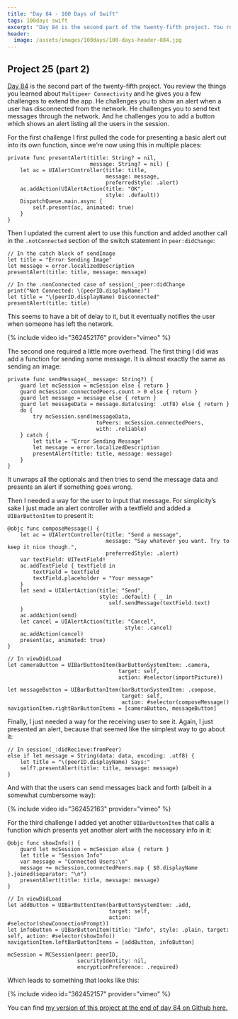 ```yaml
---
title: "Day 84 - 100 Days of Swift"
tags: 100days swift
excerpt: "Day 84 is the second part of the twenty-fifth project. You review the things you learned about `Multipeer Connectivity` and he gives you a few challenges to extend the app. He challenges you to show an alert when a user has disconnected from the network. He challenges you to send text messages through the network. And he challenges you to add a button which shows an alert listing all the users in the session."
header:
  image: /assets/images/100days/100-days-header-084.jpg
---
```

## Project 25 (part 2)
[Day 84](https://www.hackingwithswift.com/100/84) is the second part of the twenty-fifth project. You review the things you learned about `Multipeer Connectivity` and he gives you a few challenges to extend the app. He challenges you to show an alert when a user has disconnected from the network. He challenges you to send text messages through the network. And he challenges you to add a button which shows an alert listing all the users in the session.

For the first challenge I first pulled the code for presenting a basic alert out into its own function, since we’re now using this in multiple places:
```
private func presentAlert(title: String? = nil,
                          message: String? = nil) {
    let ac = UIAlertController(title: title,
                               message: message,
                               preferredStyle: .alert)
    ac.addAction(UIAlertAction(title: "OK",
                               style: .default))
    DispatchQueue.main.async {
        self.present(ac, animated: true)
    }
}
```
Then I updated the current alert to use this function and added another call in the `.notConnected` section of the switch statement in `peer:didChange`:
```
// In the catch block of sendImage
let title = "Error Sending Image"
let message = error.localizedDescription
presentAlert(title: title, message: message)

// In the .nonConnected case of session(_:peer:didChange
print("Not Connected: \(peerID.displayName)")
let title = "\(peerID.displayName) Disconnected"
presentAlert(title: title)
```

This seems to have a bit of delay to it, but it eventually notifies the user when someone has left the network.

{% include video id="362452176" provider="vimeo" %}

The second one required a little more overhead. The first thing I did was add a function for sending some message. It is almost exactly the same as sending an image:
```
private func sendMessage(_ message: String?) {
    guard let mcSession = mcSession else { return }
    guard mcSession.connectedPeers.count > 0 else { return }
    guard let message = message else { return }
    guard let messageData = message.data(using: .utf8) else { return }
    do {
        try mcSession.send(messageData,
                            toPeers: mcSession.connectedPeers,
                            with: .reliable)
    } catch {
        let title = "Error Sending Message"
        let message = error.localizedDescription
        presentAlert(title: title, message: message)
    }
}
```
It unwraps all the optionals and then tries to send the message data and presents an alert if something goes wrong.

Then I needed a way for the user to input that message. For simplicity’s sake I just made an alert controller with a textfield and added a `UIBarButtonItem` to present it:
```
@objc func composeMessage() {
    let ac = UIAlertController(title: "Send a message",
                               message: "Say whatever you want. Try to keep it nice though.",
                               preferredStyle: .alert)
    var textField: UITextField!
    ac.addTextField { textfield in
        textField = textfield
        textField.placeholder = "Your message"
    }
    let send = UIAlertAction(title: "Send",
                             style: .default) { _ in
                                self.sendMessage(textField.text)
    }
    ac.addAction(send)
    let cancel = UIAlertAction(title: "Cancel",
                                     style: .cancel)
    ac.addAction(cancel)
    present(ac, animated: true)
}

// In viewDidLoad
let cameraButton = UIBarButtonItem(barButtonSystemItem: .camera,
                                   target: self,
                                   action: #selector(importPicture))

let messageButton = UIBarButtonItem(barButtonSystemItem: .compose,
                                    target: self,
                                    action: #selector(composeMessage))
navigationItem.rightBarButtonItems = [cameraButton, messageButton]
```

Finally, I just needed a way for the receiving user to see it. Again, I just presented an alert, because that seemed like the simplest way to go about it:
```
// In session(_:didRecieve:fromPeer)
else if let message = String(data: data, encoding: .utf8) {
    let title = "\(peerID.displayName) Says:"
    self?.presentAlert(title: title, message: message)
}
```

And with that the users can send messages back and forth (albeit in a somewhat cumbersome way):

{% include video id="362452163" provider="vimeo" %}

For the third challenge I added yet another `UIBarButtonItem` that calls a function which presents yet another alert with the necessary info in it:
```
@objc func showInfo() {
    guard let mcSession = mcSession else { return }
    let title = "Session Info"
    var message = "Connected Users:\n"
    message += mcSession.connectedPeers.map { $0.displayName }.joined(separator: "\n")
    presentAlert(title: title, message: message)
}

// In viewDidLoad
let addButton = UIBarButtonItem(barButtonSystemItem: .add,
                                target: self,
                                action: #selector(showConnectionPrompt))
let infoButton = UIBarButtonItem(title: "Info", style: .plain, target: self, action: #selector(showInfo))
navigationItem.leftBarButtonItems = [addButton, infoButton]

mcSession = MCSession(peer: peerID,
                      securityIdentity: nil,
                      encryptionPreference: .required)
```

Which leads to something that looks like this:

{% include video id="362452157" provider="vimeo" %}

You can find [my version of this project at the end of day 84 on Github here.](https://github.com/dillon-mce/100-days-swift-projects/tree/fe8ff771c79188a9183e9ade68b93e3bd97219b0/Project25)
